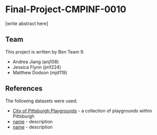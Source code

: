 # Final-Project-CMPINF-0010

[write abstract here]

## Team

This project is written by Ben Team 9.

- Andrea Jiang (anj108)
- Jessica Flynn (jmf224)
- Matthew Dodson (mjd119)

## References

The following datasets were used:

- [City of Pittsburgh Playgrounds](https://data.wprdc.org/dataset/playgrounds) - a collection of playgrounds within Pittsburgh
- [name](link) - description
- [name](link) - description
